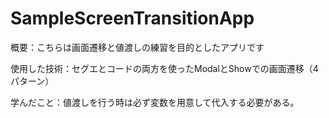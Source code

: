 # SampleScreenTransitionApp

概要：こちらは画面遷移と値渡しの練習を目的としたアプリです

使用した技術：セグエとコードの両方を使ったModalとShowでの画面遷移（4パターン）

学んだこと：値渡しを行う時は必ず変数を用意して代入する必要がある。

